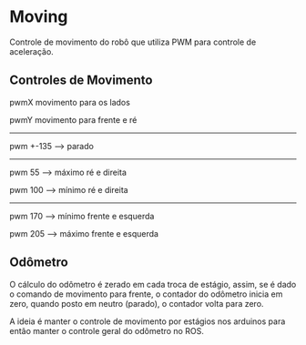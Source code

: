# Moving

Controle de movimento do robô que utiliza PWM para controle de aceleração.

## Controles de Movimento

pwmX movimento para os lados

pwmY movimento para frente e ré

------

pwm +-135 --> parado

------

pwm 55 --> máximo ré e direita

pwm 100 --> mínimo ré e direita

------

pwm 170 --> mínimo frente e esquerda

pwm 205 --> máximo frente e esquerda

## Odômetro

O cálculo do odômetro é zerado em cada troca de estágio, assim, se é dado o comando de movimento para frente, o contador do odômetro inicia em zero, quando posto em neutro (parado), o contador volta para zero.

A ideia é manter o controle de movimento por estágios nos arduinos para então manter o controle geral do odômetro no ROS.
